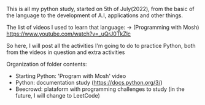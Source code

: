 This is all my python study, started on 5th of July(2022), from the basic of the language to the development of A.I, applications and other things.

The list of videos I used to learn that language: -> (Programming with Mosh) https://www.youtube.com/watch?v=_uQrJ0TkZlc

So here, I will post all the activities I'm going to do to practice Python, both from the videos in question and extra activities

Organization of folder contents:

- Starting Python: 'Program with Mosh' video
- Python: documentation study (https://docs.python.org/3/)
- Beecrowd: plataform with programming challenges to study (in the future, I will change to LeetCode)

